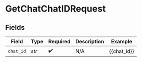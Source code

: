 # GetChatChatIDRequest


## Fields

| Field              | Type               | Required           | Description        | Example            |
| ------------------ | ------------------ | ------------------ | ------------------ | ------------------ |
| `chat_id`          | *str*              | :heavy_check_mark: | N/A                | {{chat_id}}        |